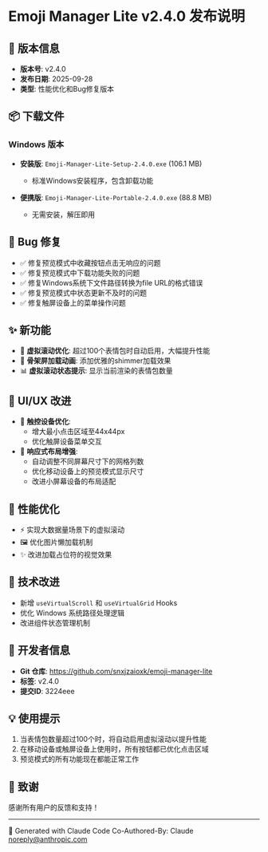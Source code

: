 # Emoji Manager Lite v2.4.0 发布说明

## 🎉 版本信息
- **版本号**: v2.4.0
- **发布日期**: 2025-09-28
- **类型**: 性能优化和Bug修复版本

## 📦 下载文件

### Windows 版本
- **安装版**: `Emoji-Manager-Lite-Setup-2.4.0.exe` (106.1 MB)
  - 标准Windows安装程序，包含卸载功能

- **便携版**: `Emoji-Manager-Lite-Portable-2.4.0.exe` (88.8 MB)
  - 无需安装，解压即用

## 🐛 Bug 修复
- ✅ 修复预览模式中收藏按钮点击无响应的问题
- ✅ 修复预览模式中下载功能失败的问题
- ✅ 修复Windows系统下文件路径转换为file URL的格式错误
- ✅ 修复预览模式中状态更新不及时的问题
- ✅ 修复触屏设备上的菜单操作问题

## ✨ 新功能
- 🚀 **虚拟滚动优化**: 超过100个表情包时自动启用，大幅提升性能
- 🎨 **骨架屏加载动画**: 添加优雅的shimmer加载效果
- 📊 **虚拟滚动状态提示**: 显示当前渲染的表情包数量

## 🎨 UI/UX 改进
- 📱 **触控设备优化**:
  - 增大最小点击区域至44x44px
  - 优化触屏设备菜单交互
- 📐 **响应式布局增强**:
  - 自动调整不同屏幕尺寸下的网格列数
  - 优化移动设备上的预览模式显示尺寸
  - 改进小屏幕设备的布局适配

## 🚀 性能优化
- ⚡ 实现大数据量场景下的虚拟滚动
- 🖼️ 优化图片懒加载机制
- ✨ 改进加载占位符的视觉效果

## 📝 技术改进
- 新增 `useVirtualScroll` 和 `useVirtualGrid` Hooks
- 优化 Windows 系统路径处理逻辑
- 改进组件状态管理机制

## 🔧 开发者信息
- **Git 仓库**: https://github.com/snxjzaioxk/emoji-manager-lite
- **标签**: v2.4.0
- **提交ID**: 3224eee

## 💡 使用提示
1. 当表情包数量超过100个时，将自动启用虚拟滚动以提升性能
2. 在移动设备或触屏设备上使用时，所有按钮都已优化点击区域
3. 预览模式的所有功能现在都能正常工作

## 🙏 致谢
感谢所有用户的反馈和支持！

---
🤖 Generated with Claude Code
Co-Authored-By: Claude <noreply@anthropic.com>